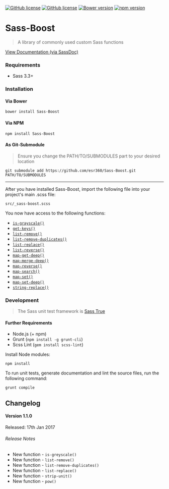 [![GitHub license](https://img.shields.io/badge/license-MIT-blue.svg)](https://github.com/esr360/Sass-Boost/blob/master/LICENSE.txt)
[![GitHub license](https://api.travis-ci.org/esr360/Sass-Boost.svg)](https://travis-ci.org/esr360/Sass-Boost)
[![Bower version](https://badge.fury.io/bo/Sass-Boost.svg)](https://badge.fury.io/bo/Sass-Boost)
[![npm version](https://badge.fury.io/js/Sass-Boost.svg)](https://badge.fury.io/js/Sass-Boost)

# Sass-Boost

> A library of commonly used custom Sass functions

[View Documentation (via SassDoc)](https://esr360.github.io/Sass-Boost/)

### Requirements

* Sass 3.3+

### Installation

#### Via Bower

```
bower install Sass-Boost
```

#### Via NPM

```
npm install Sass-Boost
```

#### As Git-Submodule

> Ensure you change the PATH/TO/SUBMODULES part to your desired location

```
git submodule add https://github.com/esr360/Sass-Boost.git PATH/TO/SUBMODULES
```

---

After you have installed Sass-Boost, import the following file into your project's main .scss file:

```
src/_sass-boost.scss
```

You now have access to the following functions:

* [`is-grayscale()`](https://esr360.github.io/Sass-Boost/#undefined-function-is-grayscale)
* [`get-keys()`](https://esr360.github.io/Sass-Boost/#undefined-function-get-keys)
* [`list-remove()`](https://esr360.github.io/Sass-Boost/#undefined-function-list-remove)
* [`list-remove-duplicates()`](https://esr360.github.io/Sass-Boost/#undefined-function-list-remove-duplicates)
* [`list-replace()`](https://esr360.github.io/Sass-Boost/#undefined-function-list-replace)
* [`list-reverse()`](https://esr360.github.io/Sass-Boost/#undefined-function-list-reverse)
* [`map-get-deep()`](https://esr360.github.io/Sass-Boost/#undefined-function-map-get-deep)
* [`map-merge-deep()`](https://esr360.github.io/Sass-Boost/#undefined-function-map-merge-deep)
* [`map-reverse()`](https://esr360.github.io/Sass-Boost/#undefined-function-map-reverse)
* [`map-search()`](https://esr360.github.io/Sass-Boost/#undefined-function-map-search)
* [`map-set()`](https://esr360.github.io/Sass-Boost/#undefined-function-map-set)
* [`map-set-deep()`](https://esr360.github.io/Sass-Boost/#undefined-function-map-set-deep)
* [`string-replace()`](https://esr360.github.io/Sass-Boost/#undefined-function-str-replace)

### Development

> The Sass unit test framework is [Sass True](https://github.com/oddbird/true)

#### Further Requirements

* Node.js (+ npm)
* Grunt (`npm install -g grunt-cli`)
* Scss Lint (`gem install scss-lint`)

Install Node modules:

```
npm install
```

To run unit tests, generate documentation and lint the source files, run the following command:

```
grunt compile
```

## Changelog

#### Version 1.1.0

Released: 17th Jan 2017

###### Release Notes

* New function - `is-greyscale()`
* New function - `list-remove()`
* New function - `list-remove-duplicates()`
* New function - `list-replace()`
* New function - `strip-unit()`
* New function - `pow()`
